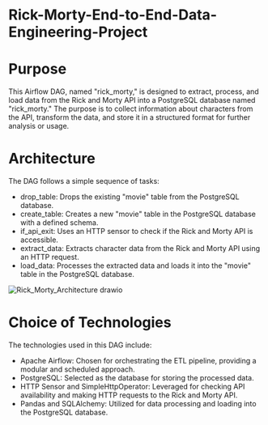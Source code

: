 # Rick-Morty-End-to-End-Data-Engineering-Project

# Purpose
This Airflow DAG, named "rick_morty," is designed to extract, process, and load data from the Rick and Morty API into a PostgreSQL database named "rick_morty." The purpose is to collect information about characters from the API, transform the data, and store it in a structured format for further analysis or usage.

# Architecture
The DAG follows a simple sequence of tasks:
- drop_table: Drops the existing "movie" table from the PostgreSQL database.
- create_table: Creates a new "movie" table in the PostgreSQL database with a defined schema.
- if_api_exit: Uses an HTTP sensor to check if the Rick and Morty API is accessible.
- extract_data: Extracts character data from the Rick and Morty API using an HTTP request.
- load_data: Processes the extracted data and loads it into the "movie" table in the PostgreSQL database.

 ![Rick_Morty_Architecture drawio](https://github.com/kingsley-123/Rick-Morty-End-to-End-Data-Engineering-Project/assets/63650573/7930580a-c97e-4801-ae78-77a32ef7092a)

# Choice of Technologies
The technologies used in this DAG include:
- Apache Airflow: Chosen for orchestrating the ETL pipeline, providing a modular and scheduled approach.
- PostgreSQL: Selected as the database for storing the processed data.
- HTTP Sensor and SimpleHttpOperator: Leveraged for checking API availability and making HTTP requests to the Rick and Morty API.
- Pandas and SQLAlchemy: Utilized for data processing and loading into the PostgreSQL database.
